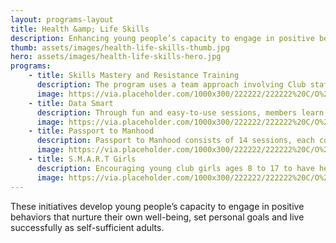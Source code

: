 ```yaml
---
layout: programs-layout
title: Health &amp; Life Skills
description: Enhancing young people’s capacity to engage in positive behaviors to nurture their well-being, set personal goals and grow into self-sufficient adults.
thumb: assets/images/health-life-skills-thumb.jpg
hero: assets/images/health-life-skills-hero.jpg
programs:
    - title: Skills Mastery and Resistance Training
      description: The program uses a team approach involving Club staff, peer leaders, parents and community representatives. More than simply emphasizing a "Say No" message, the program teaches young people ages 6 to 15 how to say no by involving them in discussion and role-playing, practicing resistance and refusal skills, developing assertiveness, strengthening decision-making skills and analyzing media and peer influence. The ultimate goal&colon; to promote abstinence from substance abuse and adolescent sexual involvement through the practice of responsible behavior.
      image: https://via.placeholder.com/1000x300/222222/222222%20C/O%20https://placeholder.com/
    - title: Data Smart
      description: Through fun and easy-to-use sessions, members learn how to achieve mutually supportive relationships free of violence and abuse. The program also encourages youth to become community advocates for relationships that promote equality and respect while combating the attitudes and behaviors that lead to dating, sexual and domestic violence.
      image: https://via.placeholder.com/1000x300/222222/222222%20C/O%20https://placeholder.com/
    - title: Passport to Manhood
      description: Passport to Manhood consists of 14 sessions, each concentrating on a specific aspect of character and manhood through highly interactive activities. /n Each Club member receives his own “passport” to underscore the notion that he is on a personal journey of maturation and growth. Passport to Manhood also includes a service project where boys learn the importance of giving back to their community.
      image: https://via.placeholder.com/1000x300/222222/222222%20C/O%20https://placeholder.com/
    - title: S.M.A.R.T Girls
      description: Encouraging young club girls ages 8 to 17 to have healthy attitudes and lifestyles, SMART Girls helps them reach their full potential. Through dynamic sessions, group activities, field trips and mentoring opportunities developing positive relationships with our adult club women.
      image: https://via.placeholder.com/1000x300/222222/222222%20C/O%20https://placeholder.com/
---
```


These initiatives develop young people’s capacity to engage in positive behaviors that nurture their own well-being, set personal goals and live successfully as self-sufficient adults.
